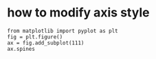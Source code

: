 # how to modify axis style
```
from matplotlib import pyplot as plt
fig = plt.figure()
ax = fig.add_subplot(111)
ax.spines
